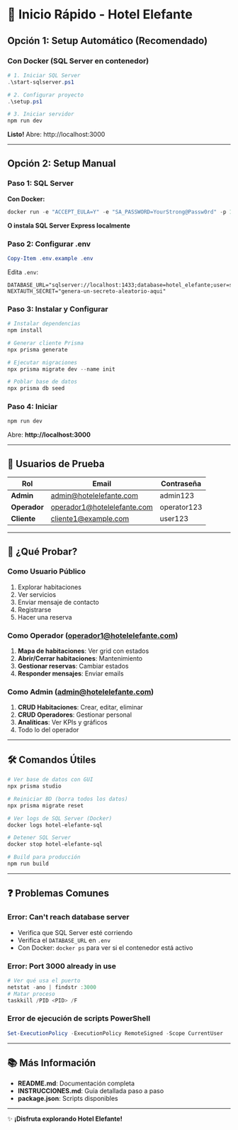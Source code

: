 # 🚀 Inicio Rápido - Hotel Elefante

## Opción 1: Setup Automático (Recomendado)

### Con Docker (SQL Server en contenedor)

```powershell
# 1. Iniciar SQL Server
.\start-sqlserver.ps1

# 2. Configurar proyecto
.\setup.ps1

# 3. Iniciar servidor
npm run dev
```

**Listo!** Abre: http://localhost:3000

---

## Opción 2: Setup Manual

### Paso 1: SQL Server

**Con Docker:**
```powershell
docker run -e "ACCEPT_EULA=Y" -e "SA_PASSWORD=YourStrong@Passw0rd" -p 1433:1433 -d mcr.microsoft.com/mssql/server:2022-latest
```

**O instala SQL Server Express localmente**

### Paso 2: Configurar .env

```powershell
Copy-Item .env.example .env
```

Edita `.env`:
```env
DATABASE_URL="sqlserver://localhost:1433;database=hotel_elefante;user=sa;password=YourStrong@Passw0rd;trustServerCertificate=true;encrypt=true"
NEXTAUTH_SECRET="genera-un-secreto-aleatorio-aqui"
```

### Paso 3: Instalar y Configurar

```powershell
# Instalar dependencias
npm install

# Generar cliente Prisma
npx prisma generate

# Ejecutar migraciones
npx prisma migrate dev --name init

# Poblar base de datos
npx prisma db seed
```

### Paso 4: Iniciar

```powershell
npm run dev
```

Abre: **http://localhost:3000**

---

## 👥 Usuarios de Prueba

| Rol | Email | Contraseña |
|-----|-------|------------|
| **Admin** | admin@hotelelefante.com | admin123 |
| **Operador** | operador1@hotelelefante.com | operator123 |
| **Cliente** | cliente1@example.com | user123 |

---

## 🎯 ¿Qué Probar?

### Como Usuario Público
1. Explorar habitaciones
2. Ver servicios
3. Enviar mensaje de contacto
4. Registrarse
5. Hacer una reserva

### Como Operador (operador1@hotelelefante.com)
1. **Mapa de habitaciones**: Ver grid con estados
2. **Abrir/Cerrar habitaciones**: Mantenimiento
3. **Gestionar reservas**: Cambiar estados
4. **Responder mensajes**: Enviar emails

### Como Admin (admin@hotelelefante.com)
1. **CRUD Habitaciones**: Crear, editar, eliminar
2. **CRUD Operadores**: Gestionar personal
3. **Analíticas**: Ver KPIs y gráficos
4. Todo lo del operador

---

## 🛠 Comandos Útiles

```powershell
# Ver base de datos con GUI
npx prisma studio

# Reiniciar BD (borra todos los datos)
npx prisma migrate reset

# Ver logs de SQL Server (Docker)
docker logs hotel-elefante-sql

# Detener SQL Server
docker stop hotel-elefante-sql

# Build para producción
npm run build
```

---

## ❓ Problemas Comunes

### Error: Can't reach database server
- Verifica que SQL Server esté corriendo
- Verifica el `DATABASE_URL` en `.env`
- Con Docker: `docker ps` para ver si el contenedor está activo

### Error: Port 3000 already in use
```powershell
# Ver qué usa el puerto
netstat -ano | findstr :3000
# Matar proceso
taskkill /PID <PID> /F
```

### Error de ejecución de scripts PowerShell
```powershell
Set-ExecutionPolicy -ExecutionPolicy RemoteSigned -Scope CurrentUser
```

---

## 📚 Más Información

- **README.md**: Documentación completa
- **INSTRUCCIONES.md**: Guía detallada paso a paso
- **package.json**: Scripts disponibles

---

✨ **¡Disfruta explorando Hotel Elefante!**
